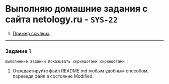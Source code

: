 # Выполняю домашние задания с сайта netology.ru  - `SYS-22`



1. [Пример ссылки»](https://netology.ru)

---

### Задание 1

`Выполнение заданий показывать скриншотами скриншотами : `

1. Отредактируйте файл README.md любым удобным способом, переведя файл в состояние Modified.
